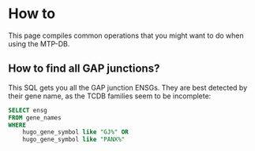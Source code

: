 # How to

This page compiles common operations that you might want to do when using the MTP-DB.

## How to find all GAP junctions?
This SQL gets you all the GAP junction ENSGs. They are best detected by their gene name, as the TCDB families seem to be incomplete:
```sql
SELECT ensg
FROM gene_names
WHERE
	hugo_gene_symbol like "GJ%" OR
	hugo_gene_symbol like "PANX%"
```

